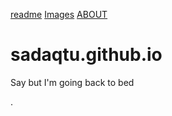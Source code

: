 [readme](https://sadaqtu.github.io/0.png)
[Images](0.png)
[ABOUT](  https://sadaqtu.github.io/about.html)
# sadaqtu.github.io
Say but I'm going back to bed


.
